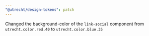 ```yaml
---
"@utrecht/design-tokens": patch
---
```


Changed the background-color of the `link-social` component from `utrecht.color.red.40` to `utrecht.color.blue.35`
